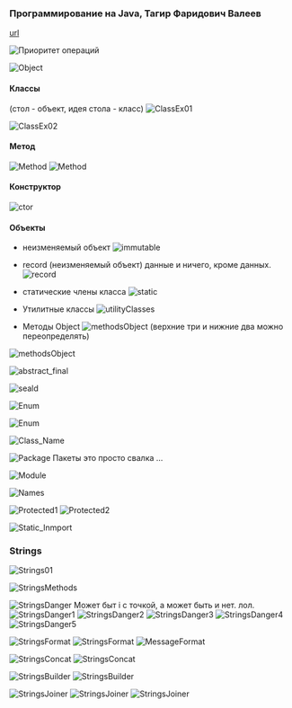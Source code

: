 ### Программирование на Java, Тагир Фаридович Валеев

[url](https://compscicenter.ru/courses/java/nsk/2022-spring/)

![Приоритет операций](01_ПриоритетОпераций.png "Приоритет операций")

![Object](Object_Ex00.png "Объект (Object)")

#### Классы
(стол - объект, идея стола - класс)
![ClassEx01](ClassEx01.png "Локальный класс")

![ClassEx02](ClassEx02.png "Локальный класс")

#### Метод
![Method](Method_Ex01.png "Method01")
![Method](Method_Ex02.png "Method02")

#### Конструктор
![ctor](ctor.png "ctor")

#### Объекты
- неизменяемый объект
![immutable](Object_Ex01_immutable.png "immutable")
- record (неизменяемый объект) данные и ничего, кроме данных.
![record](Object_Ex02_record.png "record")

- статические члены класса
![static](ClassEx03_static.png "static")
- Утилитные классы
![utilityClasses](ClassEx04_utilityClasses.png "utilityClasses")
- Методы Object
![methodsObject](Object_Ex03_Metods.png "MethodObjects")
  (верхние три и нижние два можно переопределять)

![methodsObject](Object_equals.png "MethodObjects")

![abstract_final](abstract_final.png "MethodObjects")

![seald](Sealed_class_interface.png "sealed")

![Enum](Enums.png "Enums")

![Enum](Enum_Methoids.png "Enums_Method")

![Class_Name](Class_Name.png "Class Name")

![Package](Package.png "Package")
Пакеты это просто свалка ...

![Module](Module.png "Module")

![Names](Names.png "Names")

![Protected1](Protected1.png "Protected1")
![Protected2](Protected2.png "Protected2")

![Static_Inmport](Static_Import.png "Protected2")

### Strings
![Strings01](Strings01.png "Strings01")

![StringsMethods](StringMethods.png "StringsMethods")

![StringsDanger](StringDanger.png "StringsDanger")
Может быт i с точкой, а может быть и нет. лол.
![StringsDanger1](StringDanger1.png "StringsDanger1")
![StringsDanger2](StringDanger2.png "StringsDanger2")
![StringsDanger3](StringDanger3.png "StringsDanger3")
![StringsDanger4](StringDanger4.png "StringsDanger4")
![StringsDanger5](StringDanger5.png "StringsDanger5")

![StringsFormat](StringFormat.png "StringsFormat")
![StringsFormat](StringFormat.png "StringsFormat")
![MessageFormat](MessageFormat.png "MessageFormat")

![StringsConcat](StringConcat1.png "StringsConcat")
![StringsConcat](StringConcat2.png "StringsConcat")

![StringsBuilder](StringB1.png "StringsBuilder")
![StringsBuilder](StringB2.png "StringsBuilder")

![StringsJoiner](StringJoin.png "StringsBuilder")
![StringsJoiner](StringJoin1.png "StringsBuilder")
![StringsJoiner](StringJoin2.png "StringsBuilder")
